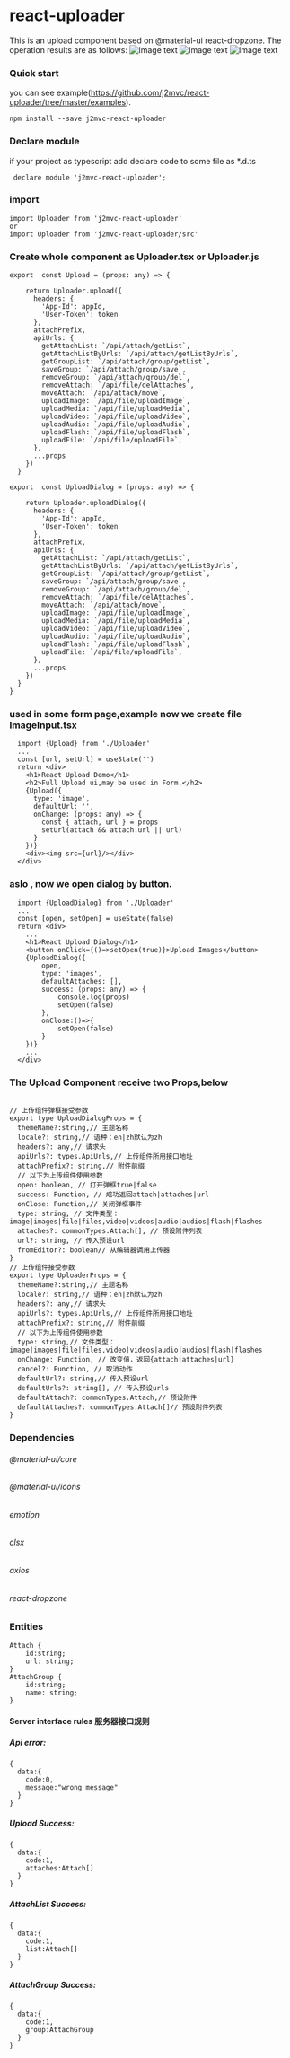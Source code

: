 # react-uploader
This is an upload component based on @material-ui react-dropzone.
The operation results are as follows:
![Image text](https://raw.githubusercontent.com/j2mvc/react-uploader/master/docs/images/1.png)
![Image text](https://github.com/j2mvc/react-uploader/blob/master/docs/images/3.png?raw=true)
![Image text](https://github.com/j2mvc/react-uploader/blob/master/docs/images/4.png?raw=true)
### Quick start 
you can see example(https://github.com/j2mvc/react-uploader/tree/master/examples).
```
npm install --save j2mvc-react-uploader
```
 
### Declare module
if your project as typescript
add declare code to some file as *.d.ts  
```
 declare module 'j2mvc-react-uploader';
```
### import
```
import Uploader from 'j2mvc-react-uploader'
or
import Uploader from 'j2mvc-react-uploader/src'

```
### Create whole component as Uploader.tsx or Uploader.js 
```
export  const Upload = (props: any) => {

    return Uploader.upload({
      headers: {
        'App-Id': appId,
        'User-Token': token
      },
      attachPrefix,
      apiUrls: {
        getAttachList: `/api/attach/getList`,
        getAttachListByUrls: `/api/attach/getListByUrls`,
        getGroupList: `/api/attach/group/getList`,
        saveGroup: `/api/attach/group/save`,
        removeGroup: `/api/attach/group/del`,
        removeAttach: `/api/file/delAttaches`,
        moveAttach: `/api/attach/move`,
        uploadImage: `/api/file/uploadImage`,
        uploadMedia: `/api/file/uploadMedia`,
        uploadVideo: `/api/file/uploadVideo`,
        uploadAudio: `/api/file/uploadAudio`,
        uploadFlash: `/api/file/uploadFlash`,
        uploadFile: `/api/file/uploadFile`,
      },
      ...props
    })
  }
  
export  const UploadDialog = (props: any) => {

    return Uploader.uploadDialog({
      headers: {
        'App-Id': appId,
        'User-Token': token
      },
      attachPrefix,
      apiUrls: {
        getAttachList: `/api/attach/getList`,
        getAttachListByUrls: `/api/attach/getListByUrls`,
        getGroupList: `/api/attach/group/getList`,
        saveGroup: `/api/attach/group/save`,
        removeGroup: `/api/attach/group/del`,
        removeAttach: `/api/file/delAttaches`,
        moveAttach: `/api/attach/move`,
        uploadImage: `/api/file/uploadImage`,
        uploadMedia: `/api/file/uploadMedia`,
        uploadVideo: `/api/file/uploadVideo`,
        uploadAudio: `/api/file/uploadAudio`,
        uploadFlash: `/api/file/uploadFlash`,
        uploadFile: `/api/file/uploadFile`,
      },
      ...props
    })
  }
}
```
### used in some form page,example now we create file ImageInput.tsx

```
  import {Upload} from './Uploader'
  ...
  const [url, setUrl] = useState('')
  return <div>
    <h1>React Upload Demo</h1>
    <h2>Full Upload ui,may be used in Form.</h2>
    {Upload({
      type: 'image',
      defaultUrl: '',
      onChange: (props: any) => {
        const { attach, url } = props
        setUrl(attach && attach.url || url)
      }
    })}
    <div><img src={url}/></div>
  </div>
```

### aslo , now we open dialog by button.
```
  import {UploadDialog} from './Uploader'
  ...
  const [open, setOpen] = useState(false)
  return <div>
    ...
    <h1>React Upload Dialog</h1>
    <button onClick={()=>setOpen(true)}>Upload Images</button>
    {UploadDialog({
        open,
        type: 'images',
        defaultAttaches: [],
        success: (props: any) => {
            console.log(props)
            setOpen(false)
        },
        onClose:()=>{
            setOpen(false)
        }
    })}
    ...
  </div>
```
### The Upload Component receive two Props,below
```

// 上传组件弹框接受参数
export type UploadDialogProps = {
  themeName?:string,// 主题名称
  locale?: string,// 语种：en|zh默认为zh
  headers?: any,// 请求头
  apiUrls?: types.ApiUrls,// 上传组件所用接口地址
  attachPrefix?: string,// 附件前缀
  // 以下为上传组件使用参数
  open: boolean, // 打开弹框true|false
  success: Function, // 成功返回attach|attaches|url
  onClose: Function,// 关闭弹框事件
  type: string, // 文件类型：image|images|file|files,video|videos|audio|audios|flash|flashes
  attaches?: commonTypes.Attach[], // 预设附件列表
  url?: string, // 传入预设url
  fromEditor?: boolean// 从编辑器调用上传器 
}
// 上传组件接受参数
export type UploaderProps = {
  themeName?:string,// 主题名称
  locale?: string,// 语种：en|zh默认为zh
  headers?: any,// 请求头
  apiUrls?: types.ApiUrls,// 上传组件所用接口地址
  attachPrefix?: string,// 附件前缀
  // 以下为上传组件使用参数
  type: string,// 文件类型：image|images|file|files,video|videos|audio|audios|flash|flashes
  onChange: Function, // 改变值，返回{attach|attaches|url}
  cancel?: Function, // 取消动作
  defaultUrl?: string,// 传入预设url
  defaultUrls?: string[], // 传入预设urls
  defaultAttach?: commonTypes.Attach,// 预设附件
  defaultAttaches?: commonTypes.Attach[]// 预设附件列表
}
```

### Dependencies

###### @material-ui/core
###### @material-ui/icons
###### emotion
###### clsx
###### axios
###### react-dropzone

### Entities
```
Attach {
    id:string;
    url: string;
}
AttachGroup {
    id:string;
    name: string;
}
```
#### Server interface rules 服务器接口规则
##### Api error:
```
{
  data:{
    code:0,               
    message:"wrong message"
  }
}
```
##### Upload Success:
```
{
  data:{
    code:1,
    attaches:Attach[]
  }
}
```
##### AttachList Success:
```
{
  data:{
    code:1,
    list:Attach[]
  }
}
```
##### AttachGroup Success:
```
{
  data:{
    code:1,
    group:AttachGroup
  }
}
```